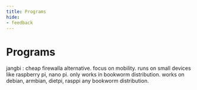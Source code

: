 ```yaml
---
title: Programs
hide:
- feedback
---
```


# Programs

jangbi : cheap firewalla alternative. focus on mobility. runs on small devices like raspberry pi, nano pi. only works in bookworm distribution. works on debian, armbian, dietpi, rasppi any bookworm distribution.